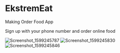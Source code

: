 # EkstremEat
Making Order Food App

Sign up with your phone number and order online food



![Screenshot_1599245787](https://user-images.githubusercontent.com/44701013/92276805-01540000-eef2-11ea-8fce-c9703b7a6a21.png)
![Screenshot_1599245830](https://user-images.githubusercontent.com/44701013/92276808-01ec9680-eef2-11ea-8777-1bf68e60a07e.png)
![Screenshot_1599245846](https://user-images.githubusercontent.com/44701013/92276809-02852d00-eef2-11ea-8b9a-e07975948c05.png)

